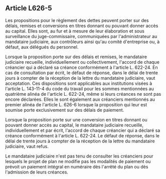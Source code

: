 Article L626-5
----
Les propositions pour le règlement des dettes peuvent porter sur des délais,
remises et conversions en titres donnant ou pouvant donner accès au capital.
Elles sont, au fur et à mesure de leur élaboration et sous surveillance du
juge-commissaire, communiquées par l'administrateur au mandataire judiciaire,
aux contrôleurs ainsi qu'au comité d'entreprise ou, à défaut, aux délégués du
personnel.

Lorsque la proposition porte sur des délais et remises, le mandataire judiciaire
recueille, individuellement ou collectivement, l'accord de chaque créancier qui
a déclaré sa créance conformément à l'article L. 622-24. En cas de consultation
par écrit, le défaut de réponse, dans le délai de trente jours à compter de la
réception de la lettre du mandataire judiciaire, vaut acceptation. Ces
dispositions sont applicables aux institutions visées à l'article L. 143-11-4 du
code du travail pour les sommes mentionnées au quatrième alinéa de l'article L.
622-24, même si leurs créances ne sont pas encore déclarées. Elles le sont
également aux créanciers mentionnés au premier alinéa de l'article L. 626-6
lorsque la proposition qui leur est soumise porte exclusivement sur des délais
de paiement.

Lorsque la proposition porte sur une conversion en titres donnant ou pouvant
donner accès au capital, le mandataire judiciaire recueille, individuellement et
par écrit, l'accord de chaque créancier qui a déclaré sa créance conformément à
l'article L. 622-24. Le défaut de réponse, dans le délai de trente jours à
compter de la réception de la lettre du mandataire judiciaire, vaut refus.

Le mandataire judiciaire n'est pas tenu de consulter les créanciers pour
lesquels le projet de plan ne modifie pas les modalités de paiement ou prévoit
un paiement intégral en numéraire dès l'arrêté du plan ou dès l'admission de
leurs créances.
